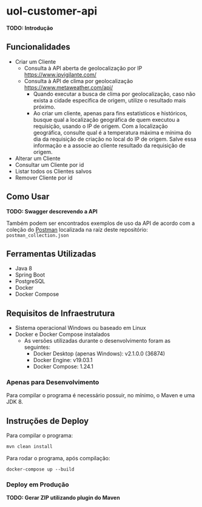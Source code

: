 # uol-customer-api

**TODO: Introdução**

## Funcionalidades

- Criar um Cliente
    - Consulta à API aberta de geolocalização por IP https://www.ipvigilante.com/
    - Consulta à API de clima por geolocalização https://www.metaweather.com/api/
        - Quando executar a busca de clima por geolocalização, caso não exista a cidade especifica de origem, utilize o resultado mais próximo.
        - Ao criar um cliente, apenas para fins estatísticos e históricos, busque qual a localização geográfica de quem executou a requisição, usando o IP de origem. Com a localização geográfica, consulte qual é a temperatura máxima e mínima do dia da requisição de criação no local do IP de origem. Salve essa informação e a associe ao cliente resultado da requisição de origem.
- Alterar um Cliente
- Consultar um Cliente por id
- Listar todos os Clientes salvos
- Remover Cliente por id

## Como Usar

**TODO: Swagger descrevendo a API**

Também podem ser encontrados exemplos de uso da API
de acordo com a coleção do [Postman](https://www.getpostman.com) localizada na raíz
deste repositório: `postman_collection.json`

## Ferramentas Utilizadas

- Java 8
- Spring Boot
- PostgreSQL
- Docker
- Docker Compose

## Requisitos de Infraestrutura

- Sistema operacional Windows ou baseado em Linux
- Docker e Docker Compose instalados
    - As versões utilizadas durante o desenvolvimento foram as seguintes:
        - Docker Desktop (apenas Windows): v2.1.0.0 (36874)
        - Docker Engine: v19.03.1
        - Docker Compose: 1.24.1

### Apenas para Desenvolvimento

Para compilar o programa é necessário possuir, no mínimo, o Maven e uma JDK 8.

## Instruções de Deploy

Para compilar o programa:
```bash
mvn clean install
```

Para rodar o programa, após compilação:
```
docker-compose up --build
```

### Deploy em Produção

**TODO: Gerar ZIP utilizando plugin do Maven**
